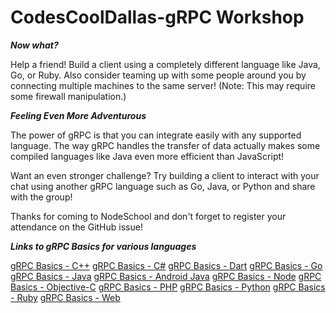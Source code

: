 CodesCoolDallas-gRPC Workshop
=============================

***Now what?***

Help a friend! Build a client using a completely different language like Java, Go, or Ruby. Also consider teaming up with some people around you by connecting multiple machines to the same server! (Note: This may require some firewall manipulation.)

***Feeling Even More Adventurous***

The power of gRPC is that you can integrate easily with any supported language. The way gRPC handles the transfer of data actually makes some compiled languages like Java even more efficient than JavaScript! 

Want an even stronger challenge? Try building a client to interact with your chat using another gRPC language such as Go, Java, or Python and share with the group!

Thanks for coming to NodeSchool and don't forget to register your attendance on the GitHub issue!

***Links to gRPC Basics for various languages***

[gRPC Basics - C++](https://grpc.io/docs/tutorials/basic/c.html)
[gRPC Basics - C#](https://grpc.io/docs/tutorials/basic/csharp.html)
[gRPC Basics - Dart](https://grpc.io/docs/tutorials/basic/dart.html)
[gRPC Basics - Go](https://grpc.io/docs/tutorials/basic/go.html)
[gRPC Basics - Java](https://grpc.io/docs/tutorials/basic/java.html)
[gRPC Basics - Android Java](https://grpc.io/docs/tutorials/basic/android.html)
[gRPC Basics - Node](https://grpc.io/docs/tutorials/basic/node.html)
[gRPC Basics - Objective-C](https://grpc.io/docs/tutorials/basic/objective-c.html)
[gRPC Basics - PHP](https://grpc.io/docs/tutorials/basic/php.html)
[gRPC Basics - Python](https://grpc.io/docs/tutorials/basic/python.html)
[gRPC Basics - Ruby](https://grpc.io/docs/tutorials/basic/ruby.html)
[gRPC Basics - Web](https://grpc.io/docs/tutorials/basic/web.html)
